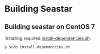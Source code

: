 # Building Seastar

## Building seastar on CentOS 7
Installing required [install-dependencies.sh](install-dependencies.sh):

```$ sudo install-dependencies.sh```

